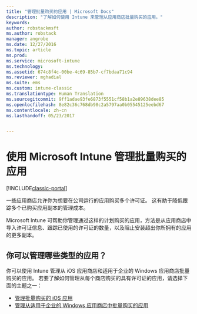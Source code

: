 ```yaml
---
title: "管理批量购买的应用 | Microsoft Docs"
description: "了解如何使用 Intune 来管理从应用商店批量购买的应用。"
keywords: 
author: robstackmsft
ms.author: robstack
manager: angrobe
ms.date: 12/27/2016
ms.topic: article
ms.prod: 
ms.service: microsoft-intune
ms.technology: 
ms.assetid: 674c8f4c-00be-4c69-85b7-cf7bdaa71c94
ms.reviewer: mghadial
ms.suite: ems
ms.custom: intune-classic
ms.translationtype: Human Translation
ms.sourcegitcommit: 9ff1adae93fe6873f5551cf58b1a2e89638dee85
ms.openlocfilehash: 8e82c36c768db98c2a5797aa0b05545125eebd67
ms.contentlocale: zh-cn
ms.lasthandoff: 05/23/2017


---
```


# <a name="manage-volume-purchased-apps-using-microsoft-intune"></a>使用 Microsoft Intune 管理批量购买的应用

[!INCLUDE[classic-portal](../includes/classic-portal.md)]

一些应用商店允许你为想要在公司运行的应用购买多个许可证。 这有助于降低跟踪多个已购买应用副本的管理成本。

Microsoft Intune 可帮助你管理通过这样的计划购买的应用，方法是从应用商店中导入许可证信息、跟踪已使用的许可证的数量，以及阻止安装超出你所拥有的应用的更多副本。

## <a name="which-types-of-apps-can-you-manage"></a>你可以管理哪些类型的应用？

你可以使用 Intune 管理从 iOS 应用商店和适用于企业的 Windows 应用商店批量购买的应用。
若要了解如何管理从每个商店购买的具有许可证的应用，请选择下面的主题之一：

- [管理批量购买的 iOS 应用](manage-ios-apps-you-purchased-through-a-volume-purchase-program-with-microsoft-intune.md)
- [管理从适用于企业的 Windows 应用商店中批量购买的应用](manage-apps-you-purchased-from-the-windows-store-for-business-with-microsoft-intune.md)

